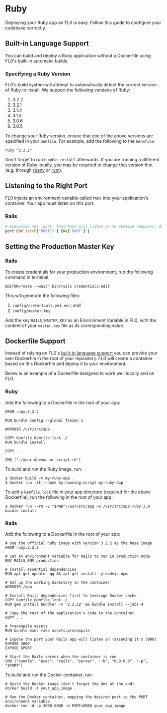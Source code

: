 ---
---

# Ruby

Deploying your Ruby app on FL0 is easy. Follow this guide to configure your codebase correctly.

## Built-in Language Support

You can build and deploy a Ruby application without a Dockerfile using FL0's built-in automatic builds.

### Specifying a Ruby Version

FL0's build system will attempt to automatically detect the correct version of Ruby to install. We support the following versions of Ruby:
1. 3.2.2
2. 3.2.1
3. 3.1.4
4. 3.1.3
5. 3.0.6
6. 3.0.5

To change your Ruby version, ensure that one of the above versions are specified in your `Gemfile`. For example, add the following to the `Genmfile`:
```
ruby "3.2.2"
```
Don't forget to run `bundle install` afterwards. If you are running a different version of Ruby locally, you may be required to change that version first (e.g. through [rbenv](https://github.com/rbenv/rbenv) or [rvm](https://rvm.io/)).


## Listening to the Right Port

FL0 injects an environment variable called `PORT` into your application's container. Your app must listen on this port.

### Rails

```config/puma.rb
# Specifies the `port` that Puma will listen on to receive requests; default is 3000.
port ENV.fetch("PORT") { ENV['PORT'] }
```

## Setting the Production Master Key

### Rails

To create credentials for your production environment, run the following command in terminal:

```
EDITOR="mate --wait" bin/rails credentials:edit
```
This will generate the following files:
1. `config/cretentials.yml.enc`; and
2. `config/master.key`

Add the key `RAILS_MASTER_KEY` as an Environment Variable in FL0, with the content of your `master.key` file as its corresponding value.

## Dockerfile Support

Instead of relying on FL0's [built-in language support](#built-in-language-support) you can provide your own Dockerfile in the root of your repository. FL0 will create a container based on this Dockerfile and deploy it to your environment.

Below is an example of a Dockerfile designed to work well locally and on FL0. 

### Ruby
Add the following to a Dockerfile in the root of your app:
```
FROM ruby:3.2.2

RUN bundle config --global frozen 1

WORKDIR /usr/src/app

COPY Gemfile Gemfile.lock ./
RUN bundle install

COPY . .

CMD ["./your-daemon-or-script.rb"]
```
To build and run the Ruby image, run:
```
$ docker build -t my-ruby-app .
$ docker run -it --name my-running-script my-ruby-app
```
To add a `Gemfile.lock` file in your app directory (required for the above Dockerfile), run the following in the root of your app:
```
$ docker run --rm -v "$PWD":/usr/src/app -w /usr/src/app ruby:3.0 bundle install
```

### Rails
Add the following to a Dockerfile in the root of your app:
```
# Use the official Ruby image with version 3.2.2 as the base image
FROM ruby:3.2.2

# Set an environment variable for Rails to run in production mode
ENV RAILS_ENV production

# Install essential dependencies
RUN apt-get update -qq && apt-get install -y nodejs npm

# Set up the working directory in the container
WORKDIR /app

# Install Rails dependencies first to leverage Docker cache
COPY Gemfile Gemfile.lock ./
RUN gem install bundler -v '2.2.22' && bundle install --jobs 4

# Copy the rest of the application's code to the container
COPY . .

# Precompile assets
RUN bundle exec rake assets:precompile

# Expose the port your Rails app will listen on (assuming it's 3000)
EXPOSE 3000
EXPOSE $PORT

# Start the Rails server when the container is run
CMD ["bundle", "exec", "rails", "server", "-b", "0.0.0.0", "-p", "$PORT"]
```
To build and run the Docker container, run:
```
# Build the Docker image (don't forget the dot at the end)
docker build -t your_app_image .

# Run the Docker container, mapping the desired port to the PORT environment variable
docker run -d -p 3000:8080 -e PORT=8080 your_app_image
```
